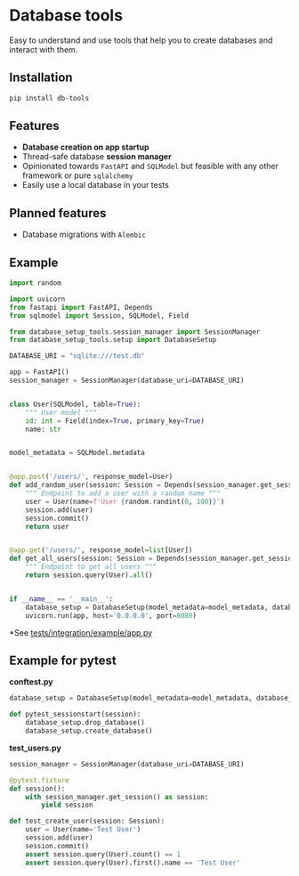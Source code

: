 # Database tools

Easy to understand and use tools that help you to create databases and interact with them.

## Installation

```bash
pip install db-tools
```

## Features
- **Database creation on app startup**
- Thread-safe database **session manager**
- Opinionated towards `FastAPI` and `SQLModel` but feasible with any other framework or pure `sqlalchemy`
- Easily use a local database in your tests

## Planned features
- Database migrations with `Alembic`

## Example

```python
import random

import uvicorn
from fastapi import FastAPI, Depends
from sqlmodel import Session, SQLModel, Field

from database_setup_tools.session_manager import SessionManager
from database_setup_tools.setup import DatabaseSetup

DATABASE_URI = "sqlite:///test.db"

app = FastAPI()
session_manager = SessionManager(database_uri=DATABASE_URI)


class User(SQLModel, table=True):
    """ User model """
    id: int = Field(index=True, primary_key=True)
    name: str


model_metadata = SQLModel.metadata


@app.post('/users/', response_model=User)
def add_random_user(session: Session = Depends(session_manager.get_session)):
    """ Endpoint to add a user with a random name """
    user = User(name=f'User {random.randint(0, 100)}')
    session.add(user)
    session.commit()
    return user


@app.get('/users/', response_model=list[User])
def get_all_users(session: Session = Depends(session_manager.get_session)):
    """ Endpoint to get all users """
    return session.query(User).all()


if __name__ == '__main__':
    database_setup = DatabaseSetup(model_metadata=model_metadata, database_uri=DATABASE_URI)
    uvicorn.run(app, host='0.0.0.0', port=8080)
```

 *See  [tests/integration/example/app.py](tests/integration/example/app.py)

## Example for pytest

**conftest.py**
```python
database_setup = DatabaseSetup(model_metadata=model_metadata, database_uri=DATABASE_URI)

def pytest_sessionstart(session):
    database_setup.drop_database()
    database_setup.create_database()
```

**test_users.py**
```python
session_manager = SessionManager(database_uri=DATABASE_URI)

@pytest.fixture
def session():
	with session_manager.get_session() as session:
		yield session

def test_create_user(session: Session):
	user = User(name='Test User')
	session.add(user)
	session.commit()
	assert session.query(User).count() == 1
	assert session.query(User).first().name == 'Test User'
```
